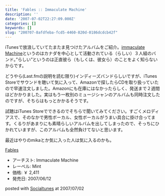```yaml
---
title: 'Fables :: Immaculate Machine'
description: ''
date: '2007-07-02T22:27:09.000Z'
categories: []
keywords: []
slug: "200707-8afdfeba-fcd5-4460-820d-0186dcdcb42f"
---
```

iTunesで放浪していてたまたま見つけたアルバムをご紹介。[immaculate Machine](http://www.last.fm/music/Immaculate+Machine)というのはカナダを中心として活動されている（らしい）３人組のバンド。”らしい”というのは正直彼ら（もしくは、彼女ら）のことをよく知らないからです。

どうやら(Last.fmの説明を読む限り)インディーズバンドらしいですが、iTunes Storeでサウンドを聴いて気に入って、Amazonで探したらCDを取り扱っていたので早速注文しました。Amazonにも在庫にはなかったらしく、発送まで２週間ほどかかりました。実はもう一枚別のミュージシャンのアルバムも同時注文したのですが、そちらはもっとかかるそうです。

試聴はiTunes Storeでできるのでそちらで聞いてみてください。すごくメロディアスで、そのなかで男性ボーカル、女性ボーカルがうまい具合に掛け合ってます。くるりがあまりにも素晴らしいアルバムを出してしまったので、そっちにひかれていますが、このアルバムも全然負けてないと思います。

最近はやりのmikaとか気に入った人は気に入るのかも。

[Fables](http://www.amazon.co.jp/exec/obidos/ASIN/B000PC1KMU/mrchildrenonl-22/ref=nosim "Fables")

*   アーチスト: Immaculate Machine
*   レーベル: Mint
*   価格: ￥ 2,411
*   発売日: 2007/06/12

posted with [Socialtunes](http://socialtunes.net) at 2007/07/02